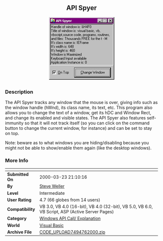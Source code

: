 ﻿<div align="center">

## API Spyer

<img src="PIC20007616417320.jpg">
</div>

### Description

The API Spyer tracks any window that the mouse is over, giving info such as the window handle (hWnd), its class name, its text, etc. This program also allows you to change the text of a window, get its hDC and Window Rect, and change its enabled and visible states. The API Spyer also features self-immunity so that it will not track itself (so you can click on the command button to change the current window, for instance) and can be set to stay on top.

Note: beware as to what windows you are hiding/disabling because you might not be able to show/enable them again (like the desktop windows).
 
### More Info
 


<span>             |<span>
---                |---
**Submitted On**   |2000-03-23 21:10:16
**By**             |[Steve Weller](https://github.com/Planet-Source-Code/PSCIndex/blob/master/ByAuthor/steve-weller.md)
**Level**          |Intermediate
**User Rating**    |4.7 (66 globes from 14 users)
**Compatibility**  |VB 3\.0, VB 4\.0 \(16\-bit\), VB 4\.0 \(32\-bit\), VB 5\.0, VB 6\.0, VB Script, ASP \(Active Server Pages\) 
**Category**       |[Windows API Call/ Explanation](https://github.com/Planet-Source-Code/PSCIndex/blob/master/ByCategory/windows-api-call-explanation__1-39.md)
**World**          |[Visual Basic](https://github.com/Planet-Source-Code/PSCIndex/blob/master/ByWorld/visual-basic.md)
**Archive File**   |[CODE\_UPLOAD7494762000\.zip](https://github.com/Planet-Source-Code/steve-weller-api-spyer__1-9563/archive/master.zip)








